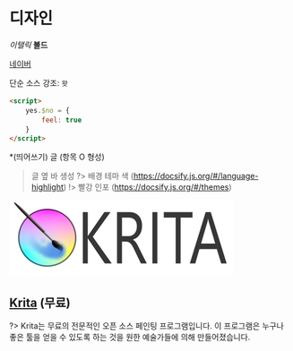 # 디자인

*이탤릭*
**볼드**

[네이버](http://www.naver.com/)

단순 소스 강조: `왓`

```HTML
<script>
	yes.$no = {
		feel: true
	}
</script>
```

*(띄어쓰기) 글	(항목 O 형성)
> 글 옆 바 생성
?> 배경 테마 색 (https://docsify.js.org/#/language-highlight)
!> 빨강 인포 (https://docsify.js.org/#/themes)

![krita 로고](pic/logo/krita-logo.jpg)
## [Krita](https://krita.org/ko/) **(무료)**
?> Krita는 무료의 전문적인 오픈 소스 페인팅 프로그램입니다. 이 프로그램은 누구나 좋은 툴을 얻을 수 있도록 하는 것을 원한 예술가들에 의해 만들어졌습니다.
